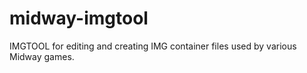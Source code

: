 # midway-imgtool
IMGTOOL for editing and creating IMG container files used by various Midway games.
